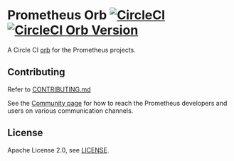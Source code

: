 # Prometheus Orb [![CircleCI](https://circleci.com/gh/prometheus/circleci.svg?style=svg)](https://circleci.com/gh/prometheus/circleci) [![CircleCI Orb Version](https://img.shields.io/badge/endpoint.svg?url=https://badges.circleci.io/orb/prometheus/prometheus)](https://circleci.com/orbs/registry/orb/prometheus/prometheus)

A Circle CI [orb](https://circleci.com/docs/2.0/orb-intro) for the Prometheus projects.

## Contributing

Refer to [CONTRIBUTING.md](https://github.com/prometheus/prometheus/blob/master/CONTRIBUTING.md)

See the [Community page](https://prometheus.io/community) for how to reach the Prometheus developers and users on various communication channels.

## License

Apache License 2.0, see [LICENSE](https://github.com/prometheus/circleci/blob/master/LICENSE).
